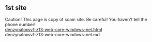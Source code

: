## 1st site
Caution! This page is copy of scam site. Be careful! You haven't tell the phone number!  
[denzynaloxsvf-z13-web-core-windows-net.html](denzynaloxsvf-z13-web-core-windows-net.html)  
denzynaloxsvf-z13-web-core-windows-net.md
